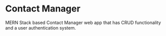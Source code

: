 # Contact Manager
MERN Stack based Contact Manager web app that has CRUD functionality and a user authentication system.
